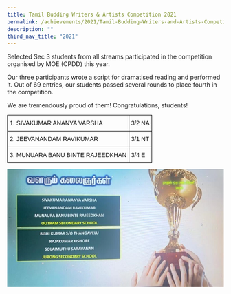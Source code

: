 ```yaml
---
title: Tamil Budding Writers & Artists Competition 2021
permalink: /achievements/2021/Tamil-Budding-Writers-and-Artists-Competition-2021/
description: ""
third_nav_title: "2021"
---
```

Selected Sec 3 students from all streams participated in the competition organised by MOE (CPDD) this year.  

Our three participants wrote a script for dramatised reading and performed it. Out of 69 entries, our students passed several rounds to place fourth in the competition.

  

We are tremendously proud of them! Congratulations, students!

<style type="text/css">
.tg  {border-collapse:collapse;border-spacing:0;}
.tg td{border-color:black;border-style:solid;border-width:1px;font-family:Arial, sans-serif;font-size:14px;
  overflow:hidden;padding:10px 5px;word-break:normal;}
.tg th{border-color:black;border-style:solid;border-width:1px;font-family:Arial, sans-serif;font-size:14px;
  font-weight:normal;overflow:hidden;padding:10px 5px;word-break:normal;}
.tg .tg-lyvw{color:#111;text-align:left;vertical-align:top}
</style>
<table class="tg">
<thead>
  <tr>
    <th class="tg-lyvw">1.      SIVAKUMAR ANANYA VARSHA</th>
    <th class="tg-lyvw">3/2  NA</th>
  </tr>
</thead>
<tbody>
  <tr>
    <td class="tg-lyvw">2.      JEEVANANDAM RAVIKUMAR</td>
    <td class="tg-lyvw">3/1   NT</td>
  </tr>
  <tr>
    <td class="tg-lyvw">3.      MUNUARA BANU BINTE RAJEEDKHAN</td>
    <td class="tg-lyvw">3/4    E</td>
  </tr>
</tbody>
</table>

![](/images/Achievements/2021/Tamil%20Budding%20&%20Artists%202021/tamil%20award%202.jpg)